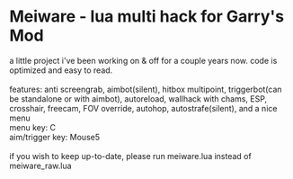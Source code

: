 # Meiware - lua multi hack for Garry's Mod

a little project i've been working on & off for a couple years now. code is optimized and easy to read.
<br/><br/>
features: anti screengrab, aimbot(silent), hitbox multipoint, triggerbot(can be standalone or with aimbot), autoreload, wallhack with chams, ESP, crosshair, freecam, FOV override, autohop, autostrafe(silent), and a nice menu
<br/>
menu key: C
<br/>
aim/trigger key: Mouse5
<br/><br/>
if you wish to keep up-to-date, please run meiware.lua instead of meiware_raw.lua
